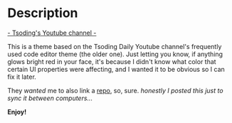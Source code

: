 # Description

[- Tsoding's Youtube channel -](https://www.youtube.com/c/TsodingDaily)

This is a theme based on the Tsoding Daily Youtube channel's frequently used code editor theme (the older one). Just letting you know, if anything glows bright red in your face, it's because I didn't know what color that certain UI properties were affecting, and I wanted it to be obvious so I can fix it later.

They *wanted* me to also link a [repo](https://github.com/BasisDeveloper/Tsoding-Color-Theme-unofficial), so, sure.  *honestly I posted this just to sync it between computers...*

**Enjoy!**
